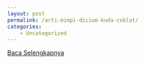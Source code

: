```yaml
---
layout: post
permalink: /arti-mimpi-dicium-kuda-coklat/
categories:
    - Uncategorized
---
```


[Baca Selengkapnya](/10)